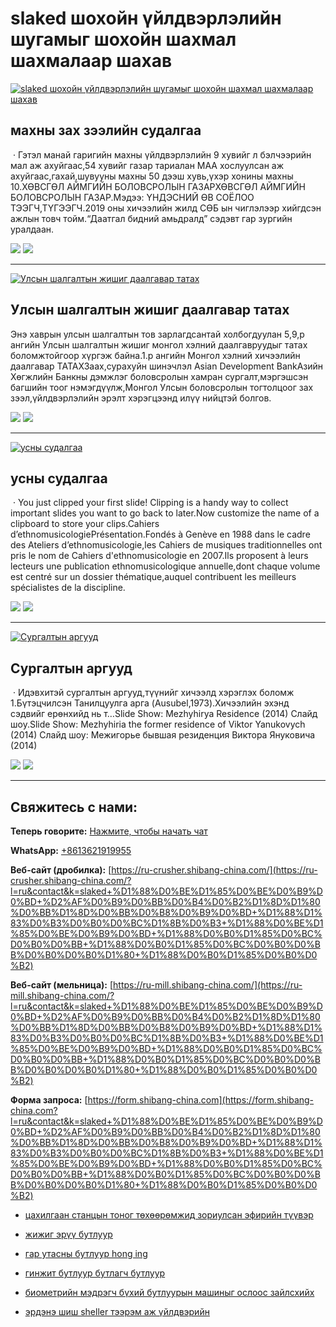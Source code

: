 # slaked шохойн үйлдвэрлэлийн шугамыг шохойн шахмал шахмалаар шахав

<a href="https://swt.shibang-china.com/?l=ru&img&k=slaked+%D1%88%D0%BE%D1%85%D0%BE%D0%B9%D0%BD+%D2%AF%D0%B9%D0%BB%D0%B4%D0%B2%D1%8D%D1%80%D0%BB%D1%8D%D0%BB%D0%B8%D0%B9%D0%BD+%D1%88%D1%83%D0%B3%D0%B0%D0%BC%D1%8B%D0%B3+%D1%88%D0%BE%D1%85%D0%BE%D0%B9%D0%BD+%D1%88%D0%B0%D1%85%D0%BC%D0%B0%D0%BB+%D1%88%D0%B0%D1%85%D0%BC%D0%B0%D0%BB%D0%B0%D0%B0%D1%80+%D1%88%D0%B0%D1%85%D0%B0%D0%B2" target="_blank">![slaked шохойн үйлдвэрлэлийн шугамыг шохойн шахмал шахмалаар шахав](http://static.shibang-china.com/all-800x300/540.jpg)</a>

## махны зах зээлийн судалгаа
&nbsp;&#0183;&#32;Гэтэл манай гаригийн махны үйлдвэрлэлийн 9 хувийг л бэлчээрийн мал аж ахуйгаас,54 хувийг газар тариалан МАА хослуулсан аж ахуйгаас,гахай,шувууны махны 50 дээш хувь,үхэр хонины махны 10.ХӨВСГӨЛ АЙМГИЙН БОЛОВСРОЛЫН ГАЗАРХӨВСГӨЛ АЙМГИЙН БОЛОВСРОЛЫН ГАЗАР.Мэдээ: ҮНДЭСНИЙ ӨВ СОЁЛОО ТЭЭГЧ,ТҮГЭЭГЧ.2019 оны хичээлийн жилд СӨБ ын чиглэлээр хийгдсэн ажлын товч тойм.“Даатгал бидний амьдралд” сэдэвт гар зургийн уралдаан.


<a href="https://whatsapp.shibangsoft.com/WhatsApp.php" target="_blank" title="WhatsApp">![](http://static.shibang-china.com/icon/whatsapp.png)</a> <a href="https://swt.shibang-china.com/?l=ru&icon&k=slaked+%D1%88%D0%BE%D1%85%D0%BE%D0%B9%D0%BD+%D2%AF%D0%B9%D0%BB%D0%B4%D0%B2%D1%8D%D1%80%D0%BB%D1%8D%D0%BB%D0%B8%D0%B9%D0%BD+%D1%88%D1%83%D0%B3%D0%B0%D0%BC%D1%8B%D0%B3+%D1%88%D0%BE%D1%85%D0%BE%D0%B9%D0%BD+%D1%88%D0%B0%D1%85%D0%BC%D0%B0%D0%BB+%D1%88%D0%B0%D1%85%D0%BC%D0%B0%D0%BB%D0%B0%D0%B0%D1%80+%D1%88%D0%B0%D1%85%D0%B0%D0%B2" target="_blank">![](http://static.shibang-china.com/icon/chat-ru.png)</a>

---

<a href="https://swt.shibang-china.com/?l=ru&img&k=slaked+%D1%88%D0%BE%D1%85%D0%BE%D0%B9%D0%BD+%D2%AF%D0%B9%D0%BB%D0%B4%D0%B2%D1%8D%D1%80%D0%BB%D1%8D%D0%BB%D0%B8%D0%B9%D0%BD+%D1%88%D1%83%D0%B3%D0%B0%D0%BC%D1%8B%D0%B3+%D1%88%D0%BE%D1%85%D0%BE%D0%B9%D0%BD+%D1%88%D0%B0%D1%85%D0%BC%D0%B0%D0%BB+%D1%88%D0%B0%D1%85%D0%BC%D0%B0%D0%BB%D0%B0%D0%B0%D1%80+%D1%88%D0%B0%D1%85%D0%B0%D0%B2" target="_blank">![Улсын шалгалтын жишиг даалгавар татах](http://static.shibang-china.com/all-800x300/580.jpg)</a>

## Улсын шалгалтын жишиг даалгавар татах
Энэ хаврын улсын шалгалтын тов зарлагдсантай холбогдуулан 5,9,р ангийн Улсын шалгалтын жишиг монгол хэлний даалгавруудыг татах боломжтойгоор хүргэж байна.1.р ангийн Монгол хэлний хичээлийн даалгавар ТАТАХЗаах,сурахуйн шинэчлэл Asian Development BankАзийн Хөгжлийн Банкны дэмжлэг боловсролын хамран сургалт,мэргэшсэн багшийн тоог нэмэгдүүлж,Монгол Улсын боловсролын тогтолцоог зах зээл,үйлдвэрлэлийн эрэлт хэрэгцээнд илүү нийцтэй болгов.


<a href="https://whatsapp.shibangsoft.com/WhatsApp.php" target="_blank" title="WhatsApp">![](http://static.shibang-china.com/icon/whatsapp.png)</a> <a href="https://swt.shibang-china.com/?l=ru&icon&k=slaked+%D1%88%D0%BE%D1%85%D0%BE%D0%B9%D0%BD+%D2%AF%D0%B9%D0%BB%D0%B4%D0%B2%D1%8D%D1%80%D0%BB%D1%8D%D0%BB%D0%B8%D0%B9%D0%BD+%D1%88%D1%83%D0%B3%D0%B0%D0%BC%D1%8B%D0%B3+%D1%88%D0%BE%D1%85%D0%BE%D0%B9%D0%BD+%D1%88%D0%B0%D1%85%D0%BC%D0%B0%D0%BB+%D1%88%D0%B0%D1%85%D0%BC%D0%B0%D0%BB%D0%B0%D0%B0%D1%80+%D1%88%D0%B0%D1%85%D0%B0%D0%B2" target="_blank">![](http://static.shibang-china.com/icon/chat-ru.png)</a>

---

<a href="https://swt.shibang-china.com/?l=ru&img&k=slaked+%D1%88%D0%BE%D1%85%D0%BE%D0%B9%D0%BD+%D2%AF%D0%B9%D0%BB%D0%B4%D0%B2%D1%8D%D1%80%D0%BB%D1%8D%D0%BB%D0%B8%D0%B9%D0%BD+%D1%88%D1%83%D0%B3%D0%B0%D0%BC%D1%8B%D0%B3+%D1%88%D0%BE%D1%85%D0%BE%D0%B9%D0%BD+%D1%88%D0%B0%D1%85%D0%BC%D0%B0%D0%BB+%D1%88%D0%B0%D1%85%D0%BC%D0%B0%D0%BB%D0%B0%D0%B0%D1%80+%D1%88%D0%B0%D1%85%D0%B0%D0%B2" target="_blank">![усны судалгаа](http://static.shibang-china.com/all-800x300/453.jpg)</a>

## усны судалгаа
&nbsp;&#0183;&#32;You just clipped your first slide! Clipping is a handy way to collect important slides you want to go back to later.Now customize the name of a clipboard to store your clips.Cahiers d’ethnomusicologiePr&#233;sentation.Fond&#233;s &#224; Gen&#232;ve en 1988 dans le cadre des Ateliers d’ethnomusicologie,les Cahiers de musiques traditionnelles ont pris le nom de Cahiers d'ethnomusicologie en 2007.Ils proposent &#224; leurs lecteurs une publication ethnomusicologique annuelle,dont chaque volume est centr&#233; sur un dossier th&#233;matique,auquel contribuent les meilleurs sp&#233;cialistes de la discipline.


<a href="https://whatsapp.shibangsoft.com/WhatsApp.php" target="_blank" title="WhatsApp">![](http://static.shibang-china.com/icon/whatsapp.png)</a> <a href="https://swt.shibang-china.com/?l=ru&icon&k=slaked+%D1%88%D0%BE%D1%85%D0%BE%D0%B9%D0%BD+%D2%AF%D0%B9%D0%BB%D0%B4%D0%B2%D1%8D%D1%80%D0%BB%D1%8D%D0%BB%D0%B8%D0%B9%D0%BD+%D1%88%D1%83%D0%B3%D0%B0%D0%BC%D1%8B%D0%B3+%D1%88%D0%BE%D1%85%D0%BE%D0%B9%D0%BD+%D1%88%D0%B0%D1%85%D0%BC%D0%B0%D0%BB+%D1%88%D0%B0%D1%85%D0%BC%D0%B0%D0%BB%D0%B0%D0%B0%D1%80+%D1%88%D0%B0%D1%85%D0%B0%D0%B2" target="_blank">![](http://static.shibang-china.com/icon/chat-ru.png)</a>

---

<a href="https://swt.shibang-china.com/?l=ru&img&k=slaked+%D1%88%D0%BE%D1%85%D0%BE%D0%B9%D0%BD+%D2%AF%D0%B9%D0%BB%D0%B4%D0%B2%D1%8D%D1%80%D0%BB%D1%8D%D0%BB%D0%B8%D0%B9%D0%BD+%D1%88%D1%83%D0%B3%D0%B0%D0%BC%D1%8B%D0%B3+%D1%88%D0%BE%D1%85%D0%BE%D0%B9%D0%BD+%D1%88%D0%B0%D1%85%D0%BC%D0%B0%D0%BB+%D1%88%D0%B0%D1%85%D0%BC%D0%B0%D0%BB%D0%B0%D0%B0%D1%80+%D1%88%D0%B0%D1%85%D0%B0%D0%B2" target="_blank">![Сургалтын аргууд](http://static.shibang-china.com/all-800x300/196.jpg)</a>

## Сургалтын аргууд
&nbsp;&#0183;&#32;Идэвхитэй сургалтын аргууд,түүнийг хичээлд хэрэглэх боломж 1.Бүтэцчилсэн Танилцуулга арга (Ausubel,1973).Хичээлийн эхэнд сэдвийг ерөнхийд нь т…Slide Show: Mezhyhirya Residence (2014) Слайд шоу.Slide Show: Mezhyhiria the former residence of Viktor Yanukovych (2014) Слайд шоу: Межигорье бывшая резиденция Виктора Януковича (2014)


<a href="https://whatsapp.shibangsoft.com/WhatsApp.php" target="_blank" title="WhatsApp">![](http://static.shibang-china.com/icon/whatsapp.png)</a> <a href="https://swt.shibang-china.com/?l=ru&icon&k=slaked+%D1%88%D0%BE%D1%85%D0%BE%D0%B9%D0%BD+%D2%AF%D0%B9%D0%BB%D0%B4%D0%B2%D1%8D%D1%80%D0%BB%D1%8D%D0%BB%D0%B8%D0%B9%D0%BD+%D1%88%D1%83%D0%B3%D0%B0%D0%BC%D1%8B%D0%B3+%D1%88%D0%BE%D1%85%D0%BE%D0%B9%D0%BD+%D1%88%D0%B0%D1%85%D0%BC%D0%B0%D0%BB+%D1%88%D0%B0%D1%85%D0%BC%D0%B0%D0%BB%D0%B0%D0%B0%D1%80+%D1%88%D0%B0%D1%85%D0%B0%D0%B2" target="_blank">![](http://static.shibang-china.com/icon/chat-ru.png)</a>

---
## Свяжитесь с нами:

**Теперь говорите:** [Нажмите, чтобы начать чат](https://swt.shibang-china.com?l=ru&contact&k=slaked+%D1%88%D0%BE%D1%85%D0%BE%D0%B9%D0%BD+%D2%AF%D0%B9%D0%BB%D0%B4%D0%B2%D1%8D%D1%80%D0%BB%D1%8D%D0%BB%D0%B8%D0%B9%D0%BD+%D1%88%D1%83%D0%B3%D0%B0%D0%BC%D1%8B%D0%B3+%D1%88%D0%BE%D1%85%D0%BE%D0%B9%D0%BD+%D1%88%D0%B0%D1%85%D0%BC%D0%B0%D0%BB+%D1%88%D0%B0%D1%85%D0%BC%D0%B0%D0%BB%D0%B0%D0%B0%D1%80+%D1%88%D0%B0%D1%85%D0%B0%D0%B2)

**WhatsApp:**  [+8613621919955](https://whatsapp.shibangsoft.com/WhatsApp.php)

**Веб-сайт (дробилка):** [https://ru-crusher.shibang-china.com/](https://ru-crusher.shibang-china.com/?l=ru&contact&k=slaked+%D1%88%D0%BE%D1%85%D0%BE%D0%B9%D0%BD+%D2%AF%D0%B9%D0%BB%D0%B4%D0%B2%D1%8D%D1%80%D0%BB%D1%8D%D0%BB%D0%B8%D0%B9%D0%BD+%D1%88%D1%83%D0%B3%D0%B0%D0%BC%D1%8B%D0%B3+%D1%88%D0%BE%D1%85%D0%BE%D0%B9%D0%BD+%D1%88%D0%B0%D1%85%D0%BC%D0%B0%D0%BB+%D1%88%D0%B0%D1%85%D0%BC%D0%B0%D0%BB%D0%B0%D0%B0%D1%80+%D1%88%D0%B0%D1%85%D0%B0%D0%B2)

**Веб-сайт (мельница):** [https://ru-mill.shibang-china.com/](https://ru-mill.shibang-china.com/?l=ru&contact&k=slaked+%D1%88%D0%BE%D1%85%D0%BE%D0%B9%D0%BD+%D2%AF%D0%B9%D0%BB%D0%B4%D0%B2%D1%8D%D1%80%D0%BB%D1%8D%D0%BB%D0%B8%D0%B9%D0%BD+%D1%88%D1%83%D0%B3%D0%B0%D0%BC%D1%8B%D0%B3+%D1%88%D0%BE%D1%85%D0%BE%D0%B9%D0%BD+%D1%88%D0%B0%D1%85%D0%BC%D0%B0%D0%BB+%D1%88%D0%B0%D1%85%D0%BC%D0%B0%D0%BB%D0%B0%D0%B0%D1%80+%D1%88%D0%B0%D1%85%D0%B0%D0%B2)

**Форма запроса:** [https://form.shibang-china.com](https://form.shibang-china.com?l=ru&contact&k=slaked+%D1%88%D0%BE%D1%85%D0%BE%D0%B9%D0%BD+%D2%AF%D0%B9%D0%BB%D0%B4%D0%B2%D1%8D%D1%80%D0%BB%D1%8D%D0%BB%D0%B8%D0%B9%D0%BD+%D1%88%D1%83%D0%B3%D0%B0%D0%BC%D1%8B%D0%B3+%D1%88%D0%BE%D1%85%D0%BE%D0%B9%D0%BD+%D1%88%D0%B0%D1%85%D0%BC%D0%B0%D0%BB+%D1%88%D0%B0%D1%85%D0%BC%D0%B0%D0%BB%D0%B0%D0%B0%D1%80+%D1%88%D0%B0%D1%85%D0%B0%D0%B2)

* [цахилгаан станцын тоног төхөөрөмжид зориулсан эфирийн түүвэр](../129/%D1%86%D0%B0%D1%85%D0%B8%D0%BB%D0%B3%D0%B0%D0%B0%D0%BD%20%D1%81%D1%82%D0%B0%D0%BD%D1%86%D1%8B%D0%BD%20%D1%82%D0%BE%D0%BD%D0%BE%D0%B3%20%D1%82%D3%A9%D1%85%D3%A9%D3%A9%D1%80%D3%A9%D0%BC%D0%B6%D0%B8%D0%B4%20%D0%B7%D0%BE%D1%80%D0%B8%D1%83%D0%BB%D1%81%D0%B0%D0%BD%20%D1%8D%D1%84%D0%B8%D1%80%D0%B8%D0%B9%D0%BD%20%D1%82%D2%AF%D2%AF%D0%B2%D1%8D%D1%80.md)

* [жижиг эрүү бутлуур](../129/%D0%B6%D0%B8%D0%B6%D0%B8%D0%B3%20%D1%8D%D1%80%D2%AF%D2%AF%20%D0%B1%D1%83%D1%82%D0%BB%D1%83%D1%83%D1%80.md)

* [гар утасны бутлуур hong ing](../130/%D0%B3%D0%B0%D1%80%20%D1%83%D1%82%D0%B0%D1%81%D0%BD%D1%8B%20%D0%B1%D1%83%D1%82%D0%BB%D1%83%D1%83%D1%80%20hong%20ing.md)

* [гинжит бутлуур бутлагч бутлуур](../127/%D0%B3%D0%B8%D0%BD%D0%B6%D0%B8%D1%82%20%D0%B1%D1%83%D1%82%D0%BB%D1%83%D1%83%D1%80%20%D0%B1%D1%83%D1%82%D0%BB%D0%B0%D0%B3%D1%87%20%D0%B1%D1%83%D1%82%D0%BB%D1%83%D1%83%D1%80.md)

* [биометрийн мэдрэгч бүхий бутлуурын машиныг ослоос зайлсхийх](../127/%D0%B1%D0%B8%D0%BE%D0%BC%D0%B5%D1%82%D1%80%D0%B8%D0%B9%D0%BD%20%D0%BC%D1%8D%D0%B4%D1%80%D1%8D%D0%B3%D1%87%20%D0%B1%D2%AF%D1%85%D0%B8%D0%B9%20%D0%B1%D1%83%D1%82%D0%BB%D1%83%D1%83%D1%80%D1%8B%D0%BD%20%D0%BC%D0%B0%D1%88%D0%B8%D0%BD%D1%8B%D0%B3%20%D0%BE%D1%81%D0%BB%D0%BE%D0%BE%D1%81%20%D0%B7%D0%B0%D0%B9%D0%BB%D1%81%D1%85%D0%B8%D0%B9%D1%85.md)

* [эрдэнэ шиш sheller тээрэм аж үйлдвэрийн](../128/%D1%8D%D1%80%D0%B4%D1%8D%D0%BD%D1%8D%20%D1%88%D0%B8%D1%88%20sheller%20%D1%82%D1%8D%D1%8D%D1%80%D1%8D%D0%BC%20%D0%B0%D0%B6%20%D2%AF%D0%B9%D0%BB%D0%B4%D0%B2%D1%8D%D1%80%D0%B8%D0%B9%D0%BD.md)